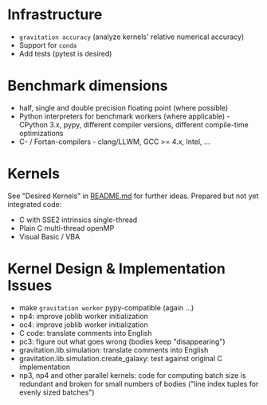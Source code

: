 
# Infrastructure

* `gravitation accuracy` (analyze kernels' relative numerical accuracy)
* Support for `conda`
* Add tests (pytest is desired)

# Benchmark dimensions

* half, single and double precision floating point (where possible)
* Python interpreters for benchmark workers (where applicable) - CPython 3.x, pypy, different compiler versions, different compile-time optimizations
* C- / Fortan-compilers - clang/LLWM, GCC >= 4.x, Intel, ...

# Kernels

See "Desired Kernels" in [README.md](https://github.com/pleiszenburg/gravitation/blob/master/README.md) for further ideas. Prepared but not yet integrated code:

* C with SSE2 intrinsics single-thread
* Plain C multi-thread openMP
* Visual Basic / VBA

# Kernel Design & Implementation Issues

* make `gravitation worker` pypy-compatible (again ...)
* np4: improve joblib worker initialization
* oc4: improve joblib worker initialization
* C code: translate comments into English
* pc3: figure out what goes wrong (bodies keep "disappearing")
* gravitation.lib.simulation: translate comments into English
* gravitation.lib.simulation.create_galaxy: test against original C implementation
* np3, np4 and other parallel kernels: code for computing batch size is redundant and broken for small numbers of bodies ("line index tuples for evenly sized batches")

